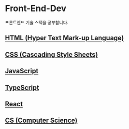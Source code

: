# Front-End-Dev

프론트엔드 기술 스택을 공부합니다.

## [HTML (Hyper Text Mark-up Language)](https://github.com/jungks9351/Front-End-Dev/tree/main/HTML)

## [CSS (Cascading Style Sheets)](https://github.com/jungks9351/Front-End-Dev/tree/main/CSS)

## [JavaScript](https://github.com/jungks9351/Front-End-Dev/tree/main/JavaScript)

## [TypeScript](https://github.com/jungks9351/Front-End-Dev/tree/main/TypeScript)

## [React](https://github.com/jungks9351/Front-End-Dev/tree/main/React)

## [CS (Computer Science)](https://github.com/jungks9351/Front-End-Dev/tree/main/Computer%20Science)
